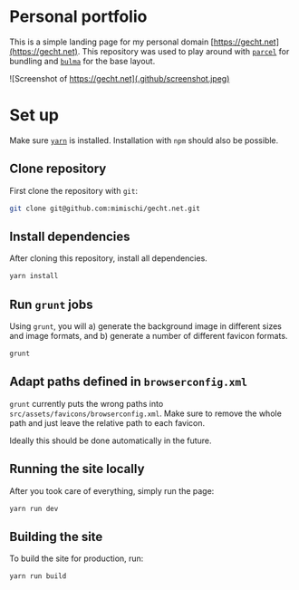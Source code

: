 # Personal portfolio

This is a simple landing page for my personal domain
[https://gecht.net](https://gecht.net). This repository was used to play
around with [`parcel`](https://parceljs.org/) for bundling and
[`bulma`](https://bulma.io/) for the base layout.

![Screenshot of https://gecht.net](.github/screenshot.jpeg)

# Set up

Make sure [`yarn`](https://yarnpkg.com) is installed. Installation with `npm`
should also be possible.

## Clone repository

First clone the repository with `git`:

```bash
git clone git@github.com:mimischi/gecht.net.git
```

## Install dependencies

After cloning this repository, install all dependencies.

```bash
yarn install
```

## Run `grunt` jobs

Using `grunt`, you will a) generate the background image in different sizes and
image formats, and b) generate a number of different favicon formats.

```bash
grunt
```

## Adapt paths defined in `browserconfig.xml`

`grunt` currently puts the wrong paths into
`src/assets/favicons/browserconfig.xml`. Make sure to remove the whole path and
just leave the relative path to each favicon.

Ideally this should be done automatically in the future.

## Running the site locally

After you took care of everything, simply run the page:

```bash
yarn run dev
```

## Building the site

To build the site for production, run:

```bash
yarn run build
```
